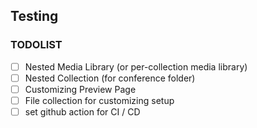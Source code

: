 ## Testing

### TODOLIST

- [ ] Nested Media Library (or per-collection media library)
- [ ] Nested Collection (for conference folder)
- [ ] Customizing Preview Page
- [ ] File collection for customizing setup
- [ ] set github action for CI / CD
